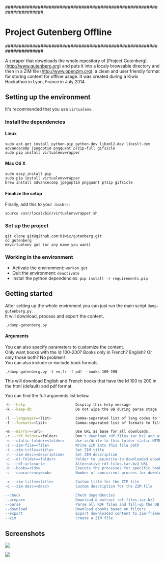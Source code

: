 ######################################################################
# Project Gutenberg Offline
######################################################################

A scraper that downloads the whole repository of [Project Gutenberg]
(http://www.gutenberg.org) and puts it into a localy browsable
directory and then in a ZIM file (http://www.openzim.org), a clean and
user friendly format for storing content for offline usage. It was
created during a Kiwix Hackathon in Lyon, France in July 2014.

## Setting up the environment ########################################

It's recommended that you use `virtualenv`.

### Install the dependencies #########################################

#### Linux 

```
sudo apt-get install python-pip python-dev libxml2-dev libxslt-dev advancecomp jpegoptim pngquant p7zip-full gifsicle
sudo pip install virtualenvwrapper
```

#### Mac OS X

```
sudo easy_install pip
sudo pip install virtualenvwrapper
brew install advancecomp jpegoptim pngquant p7zip gifsicle
```

#### Finalize the setup #############################################

Finally, add this to your `.bashrc`:

```
source /usr/local/bin/virtualenvwrapper.sh
```

### Set up the project ##############################################

```
git clone git@github.com:kiwix/gutenberg.git
cd gutenberg
mkvirtualenv gut (or any name you want)
```

### Working in the environment ######################################

* Activate the environment:  `workon gut`
* Quit the environment: `deactivate`
* Install the python dependencies: `pip install -r requirements.pip`

## Getting started

After setting up the whole enviroment you can just run the main script `dump-gutenberg.py`.   
It will download, process and export the content.

```
./dump-gutenberg.py 
```

#### Arguments #####################################################

You can also specify parameters to customize the content.   
Only want books with the Id 100-200? Books only in French? English? Or only those both? No problem!  
You can also include or exclude book formats.

```
./dump-gutenberg.py -l en,fr -f pdf --books 100-200
```
This will download English and French books that have the Id 100 to 200 in the html (default) and pdf format.

You can find the full arguments list below.

``` sh
-h --help                       Display this help message
-k --keep-db                    Do not wipe the DB during parse stage

-l --languages=<list>           Comma-separated list of lang codes to filter export to (preferably ISO 639-1, else ISO 639-3)
-f --formats=<list>             Comma-separated list of formats to filter export to (epub, html, pdf, all)

-m --mirror=<url>               Use URL as base for all downloads.
-r --rdf-folder=<folder>        Don't download rdf-files.tar.bz2 and use extracted folder instead
-e --static-folder=<folder>     Use-as/Write-to this folder static HTML
-z --zim-file=<file>            Write ZIM into this file path
-t --zim-title=<title>          Set ZIM title
-n --zim-desc=<description>     Set ZIM description
-d --dl-folder=<folder>         Folder to use/write-to downloaded ebooks
-u --rdf-url=<url>              Alternative rdf-files.tar.bz2 URL
-b --books=<ids>                Execute the processes for specific books, separated by commas, or dashes for intervals
-c --concurrency=<nb>           Number of concurrent process for download and parsing tasks

-x --zim-title=<title>          Custom title for the ZIM file
-q --zim-desc=<desc>            Custom description for the ZIM file

--check                         Check dependencies
--prepare                       Download & extract rdf-files.tar.bz2
--parse                         Parse all RDF files and fill-up the DB
--download                      Download ebooks based on filters
--export                        Export downloaded content to zim-friendly static HTML
--zim                           Create a ZIM file
```


## Screenshots #####################################################

![](http://i.imgur.com/A4NnS2K.png?1)

![](http://i.imgur.com/mtZduCM.png?2)
